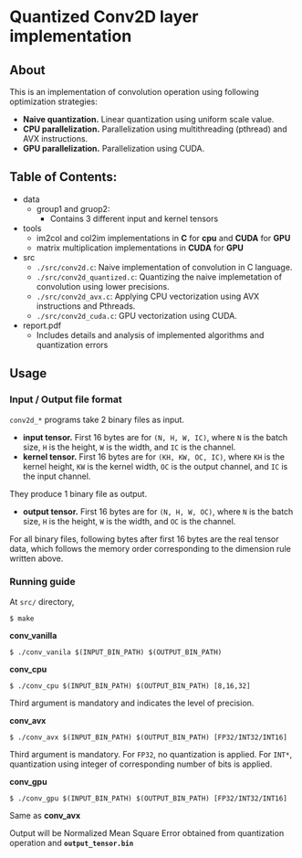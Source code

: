 # Quantized Conv2D layer implementation

## About
This is an implementation of convolution operation using following optimization strategies:
- **Naive quantization.**
Linear quantization using uniform scale value.
- **CPU parallelization.**
Parallelization using multithreading (pthread) and AVX instructions.
- **GPU parallelization.**
Parallelization using CUDA.

## Table of Contents:
+ data
  - group1 and gruop2: 
      - Contains 3 different input and kernel tensors
+ tools
  - im2col and col2im implementations in __C__ for __cpu__ and __CUDA__ for __GPU__
  - matrix multiplication implementations in __CUDA__ for __GPU__
+ src
  - `./src/conv2d.c`: Naive implementation of convolution in C language.
  - `./src/conv2d_quantized.c`: Quantizing the naive implemetation of convolution using lower precisions.
  - `./src/conv2d_avx.c`: Applying CPU vectorization using AVX instructions and Pthreads.
  - `./src/conv2d_cuda.c`: GPU vectorization using CUDA.
+ report.pdf
  - Includes details and analysis of implemented algorithms and quantization errors
  
## Usage

### Input / Output file format
`conv2d_*` programs take 2 binary files as input.  
- **input tensor.** First 16 bytes are for `(N, H, W, IC)`, where `N` is the batch size, `H` is the height, `W` is the width, and `IC` is the channel.
- **kernel tensor.** First 16 bytes are for `(KH, KW, OC, IC)`, where `KH` is the kernel height, `KW` is the kernel width, `OC` is the output channel, and `IC` is the input channel.  

They produce 1 binary file as output.
- **output tensor.** First 16 bytes are for `(N, H, W, OC)`, where `N` is the batch size, `H` is the height, `W` is the width, and `OC` is the channel.

For all binary files, following bytes after first 16 bytes are the real tensor data, which follows the memory order corresponding to the dimension rule written above.

### Running guide 
At `src/` directory,
```
$ make
```

**conv_vanilla**
```
$ ./conv_vanila $(INPUT_BIN_PATH) $(OUTPUT_BIN_PATH)
```

**conv_cpu**
```
$ ./conv_cpu $(INPUT_BIN_PATH) $(OUTPUT_BIN_PATH) [8,16,32]
```
Third argument is mandatory and indicates the level of precision.

**conv_avx**
```
$ ./conv_avx $(INPUT_BIN_PATH) $(OUTPUT_BIN_PATH) [FP32/INT32/INT16]
```
Third argument is mandatory. For `FP32`, no quantization is applied. For `INT*`, quantization using integer of corresponding number of bits is applied.

**conv_gpu**
```
$ ./conv_gpu $(INPUT_BIN_PATH) $(OUTPUT_BIN_PATH) [FP32/INT32/INT16]
```
Same as **conv_avx**

Output will be Normalized Mean Square Error obtained from quantization operation and **`output_tensor.bin`**
